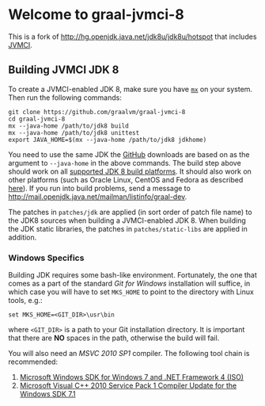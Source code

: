 # Welcome to graal-jvmci-8

This is a fork of http://hg.openjdk.java.net/jdk8u/jdk8u/hotspot that includes [JVMCI](https://openjdk.java.net/jeps/243).

## Building JVMCI JDK 8

To create a JVMCI-enabled JDK 8, make sure you have [`mx`](https://github.com/graalvm/mx) on your system.
Then run the following commands:

```
git clone https://github.com/graalvm/graal-jvmci-8
cd graal-jvmci-8
mx --java-home /path/to/jdk8 build
mx --java-home /path/to/jdk8 unittest
export JAVA_HOME=$(mx --java-home /path/to/jdk8 jdkhome)
```

You need to use the same JDK the [GitHub](https://github.com/graalvm/openjdk8-jvmci-builder/releases) downloads are based on as the argument to `--java-home` in the above commands.
The build step above should work on all [supported JDK 8 build platforms](https://wiki.openjdk.java.net/display/Build/Supported+Build+Platforms).
It should also work on other platforms (such as Oracle Linux, CentOS and Fedora as described [here](http://mail.openjdk.java.net/pipermail/graal-dev/2015-December/004050.html)).
If you run into build problems, send a message to http://mail.openjdk.java.net/mailman/listinfo/graal-dev.

The patches in `patches/jdk` are applied (in sort order of patch file name) to the JDK8 sources when building a JVMCI-enabled JDK 8.
When building the JDK static libraries, the patches in `patches/static-libs` are applied in addition.

### Windows Specifics

Building JDK requires some bash-like environment. Fortunately, the one that comes as a part of the standard
*Git for Windows* installation will suffice, in which case you will have to set `MKS_HOME` to point
to the directory with Linux tools, e.g.:

```
set MKS_HOME=<GIT_DIR>\usr\bin
```

where `<GIT_DIR>` is a path to your Git installation directory. It is important that there are **NO**
spaces in the path, otherwise the build will fail.

You will also need an *MSVC 2010 SP1* compiler. The following tool chain is recommended:

1. [Microsoft Windows SDK for Windows 7 and .NET Framework 4 (ISO)](https://www.microsoft.com/en-us/download/details.aspx?id=8442)
2. [Microsoft Visual C++ 2010 Service Pack 1 Compiler Update for the Windows SDK 7.1](https://www.microsoft.com/en-us/download/details.aspx?id=4422)
